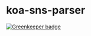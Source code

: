 # koa-sns-parser

[![Greenkeeper badge](https://badges.greenkeeper.io/bdgamble/koa-sns-parser.svg)](https://greenkeeper.io/)